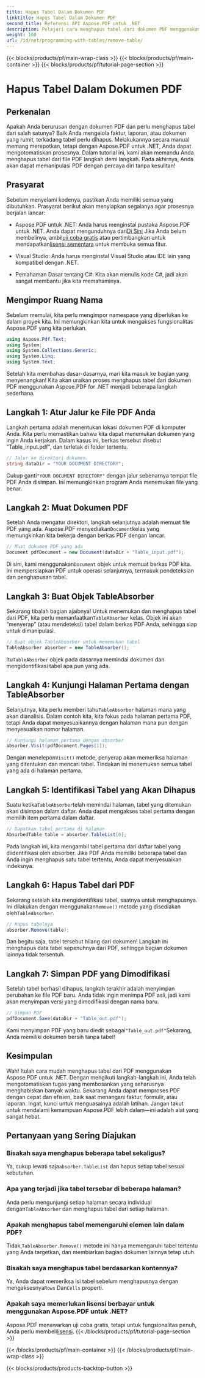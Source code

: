 ```yaml
---
title: Hapus Tabel Dalam Dokumen PDF
linktitle: Hapus Tabel Dalam Dokumen PDF
second_title: Referensi API Aspose.PDF untuk .NET
description: Pelajari cara menghapus tabel dari dokumen PDF menggunakan Aspose.PDF untuk .NET dengan panduan langkah demi langkah. Sederhanakan manipulasi PDF dengan tutorial mudah ini.
weight: 160
url: /id/net/programming-with-tables/remove-table/
---
```


{{< blocks/products/pf/main-wrap-class >}}
{{< blocks/products/pf/main-container >}}
{{< blocks/products/pf/tutorial-page-section >}}

# Hapus Tabel Dalam Dokumen PDF

## Perkenalan

Apakah Anda berurusan dengan dokumen PDF dan perlu menghapus tabel dari salah satunya? Baik Anda mengelola faktur, laporan, atau dokumen yang rumit, terkadang tabel perlu dihapus. Melakukannya secara manual memang merepotkan, tetapi dengan Aspose.PDF untuk .NET, Anda dapat mengotomatiskan prosesnya. Dalam tutorial ini, kami akan memandu Anda menghapus tabel dari file PDF langkah demi langkah. Pada akhirnya, Anda akan dapat memanipulasi PDF dengan percaya diri tanpa kesulitan!

## Prasyarat

Sebelum menyelami kodenya, pastikan Anda memiliki semua yang dibutuhkan. Prasyarat berikut akan menyiapkan segalanya agar prosesnya berjalan lancar:

-  Aspose.PDF untuk .NET: Anda harus menginstal pustaka Aspose.PDF untuk .NET. Anda dapat mengunduhnya dari[Di Sini](https://releases.aspose.com/pdf/net/) Jika Anda belum membelinya, ambil[uji coba gratis](https://releases.aspose.com/) atau pertimbangkan untuk mendapatkan[lisensi sementara](https://purchase.aspose.com/temporary-license/) untuk membuka semua fitur.
  
- Visual Studio: Anda harus menginstal Visual Studio atau IDE lain yang kompatibel dengan .NET.
  
- Pemahaman Dasar tentang C#: Kita akan menulis kode C#, jadi akan sangat membantu jika kita memahaminya.

## Mengimpor Ruang Nama

Sebelum memulai, kita perlu mengimpor namespace yang diperlukan ke dalam proyek kita. Ini memungkinkan kita untuk mengakses fungsionalitas Aspose.PDF yang kita perlukan.

```csharp
using Aspose.Pdf.Text;
using System;
using System.Collections.Generic;
using System.Linq;
using System.Text;
```

Setelah kita membahas dasar-dasarnya, mari kita masuk ke bagian yang menyenangkan! Kita akan uraikan proses menghapus tabel dari dokumen PDF menggunakan Aspose.PDF for .NET menjadi beberapa langkah sederhana.

## Langkah 1: Atur Jalur ke File PDF Anda

Langkah pertama adalah menentukan lokasi dokumen PDF di komputer Anda. Kita perlu memastikan bahwa kita dapat menemukan dokumen yang ingin Anda kerjakan. Dalam kasus ini, berkas tersebut disebut "Table_input.pdf", dan terletak di folder tertentu.

```csharp
// Jalur ke direktori dokumen.
string dataDir = "YOUR DOCUMENT DIRECTORY";
```

 Cukup ganti`"YOUR DOCUMENT DIRECTORY"` dengan jalur sebenarnya tempat file PDF Anda disimpan. Ini memungkinkan program Anda menemukan file yang benar.

## Langkah 2: Muat Dokumen PDF

 Setelah Anda mengatur direktori, langkah selanjutnya adalah memuat file PDF yang ada. Aspose.PDF menyediakan`Document`kelas yang memungkinkan kita bekerja dengan berkas PDF dengan lancar.

```csharp
// Muat dokumen PDF yang ada
Document pdfDocument = new Document(dataDir + "Table_input.pdf");
```

 Di sini, kami menggunakan`Document` objek untuk memuat berkas PDF kita. Ini mempersiapkan PDF untuk operasi selanjutnya, termasuk pendeteksian dan penghapusan tabel.

## Langkah 3: Buat Objek TableAbsorber

 Sekarang tibalah bagian ajaibnya! Untuk menemukan dan menghapus tabel dari PDF, kita perlu memanfaatkan`TableAbsorber` kelas. Objek ini akan “menyerap” (atau mendeteksi) tabel dalam berkas PDF Anda, sehingga siap untuk dimanipulasi.

```csharp
// Buat objek TableAbsorber untuk menemukan tabel
TableAbsorber absorber = new TableAbsorber();
```

 Itu`TableAbsorber` objek pada dasarnya memindai dokumen dan mengidentifikasi tabel apa pun yang ada.

## Langkah 4: Kunjungi Halaman Pertama dengan TableAbsorber

 Selanjutnya, kita perlu memberi tahu`TableAbsorber` halaman mana yang akan dianalisis. Dalam contoh kita, kita fokus pada halaman pertama PDF, tetapi Anda dapat menyesuaikannya dengan halaman mana pun dengan menyesuaikan nomor halaman.

```csharp
// Kunjungi halaman pertama dengan absorber
absorber.Visit(pdfDocument.Pages[1]);
```

 Dengan menelepon`Visit()` metode, penyerap akan memeriksa halaman yang ditentukan dan mencari tabel. Tindakan ini menemukan semua tabel yang ada di halaman pertama.

## Langkah 5: Identifikasi Tabel yang Akan Dihapus

 Suatu ketika`TableAbsorber`telah memindai halaman, tabel yang ditemukan akan disimpan dalam daftar. Anda dapat mengakses tabel pertama dengan memilih item pertama dalam daftar.

```csharp
// Dapatkan tabel pertama di halaman
AbsorbedTable table = absorber.TableList[0];
```

Pada langkah ini, kita mengambil tabel pertama dari daftar tabel yang diidentifikasi oleh absorber. Jika PDF Anda memiliki beberapa tabel dan Anda ingin menghapus satu tabel tertentu, Anda dapat menyesuaikan indeksnya.

## Langkah 6: Hapus Tabel dari PDF

 Sekarang setelah kita mengidentifikasi tabel, saatnya untuk menghapusnya. Ini dilakukan dengan menggunakan`Remove()` metode yang disediakan oleh`TableAbsorber`.

```csharp
// Hapus tabelnya
absorber.Remove(table);
```

Dan begitu saja, tabel tersebut hilang dari dokumen! Langkah ini menghapus data tabel sepenuhnya dari PDF, sehingga bagian dokumen lainnya tidak tersentuh.

## Langkah 7: Simpan PDF yang Dimodifikasi

Setelah tabel berhasil dihapus, langkah terakhir adalah menyimpan perubahan ke file PDF baru. Anda tidak ingin menimpa PDF asli, jadi kami akan menyimpan versi yang dimodifikasi dengan nama baru.

```csharp
// Simpan PDF
pdfDocument.Save(dataDir + "Table_out.pdf");
```

 Kami menyimpan PDF yang baru diedit sebagai`"Table_out.pdf"`Sekarang, Anda memiliki dokumen bersih tanpa tabel!

## Kesimpulan

Wah! Itulah cara mudah menghapus tabel dari PDF menggunakan Aspose.PDF untuk .NET. Dengan mengikuti langkah-langkah ini, Anda telah mengotomatiskan tugas yang membosankan yang seharusnya menghabiskan banyak waktu. Sekarang Anda dapat memproses PDF dengan cepat dan efisien, baik saat menangani faktur, formulir, atau laporan. Ingat, kunci untuk menguasainya adalah latihan. Jangan takut untuk mendalami kemampuan Aspose.PDF lebih dalam—ini adalah alat yang sangat hebat.

## Pertanyaan yang Sering Diajukan

### Bisakah saya menghapus beberapa tabel sekaligus?  
 Ya, cukup lewati saja`absorber.TableList` dan hapus setiap tabel sesuai kebutuhan.

### Apa yang terjadi jika tabel tersebar di beberapa halaman?  
 Anda perlu mengunjungi setiap halaman secara individual dengan`TableAbsorber` dan menghapus tabel dari setiap halaman.

### Apakah menghapus tabel memengaruhi elemen lain dalam PDF?  
 Tidak,`TableAbsorber.Remove()` metode ini hanya memengaruhi tabel tertentu yang Anda targetkan, dan membiarkan bagian dokumen lainnya tetap utuh.

### Bisakah saya menghapus tabel berdasarkan kontennya?  
 Ya, Anda dapat memeriksa isi tabel sebelum menghapusnya dengan mengaksesnya`Rows` Dan`Cells` properti.

### Apakah saya memerlukan lisensi berbayar untuk menggunakan Aspose.PDF untuk .NET?  
 Aspose.PDF menawarkan uji coba gratis, tetapi untuk fungsionalitas penuh, Anda perlu membeli[lisensi](https://purchase.aspose.com/buy).
{{< /blocks/products/pf/tutorial-page-section >}}

{{< /blocks/products/pf/main-container >}}
{{< /blocks/products/pf/main-wrap-class >}}

{{< blocks/products/products-backtop-button >}}
